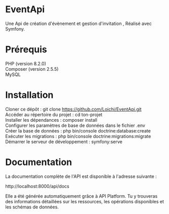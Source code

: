 # EventApi
Une Api de création d'évènement et gestion d'invitation , Réalisé avec Symfony.

# Prérequis
PHP (version 8.2.0)<br>
Composer (version 2.5.5)<br>
MySQL<br>

# Installation
Cloner ce dépôt : git clone https://github.com/Loichi/EventApi.git<br>
Accéder au répertoire du projet : cd ton-projet<br>
Installer les dépendances : composer install<br>
Configurer les paramètres de base de données dans le fichier .env<br>
Créer la base de données : php bin/console doctrine:database:create<br>
Exécuter les migrations : php bin/console doctrine:migrations:migrate<br>
Démarrer le serveur de développement : symfony:serve<br>


# Documentation
La documentation complète de l'API est disponible à l'adresse suivante :<br>

http://localhost:8000/api/docs<br>

Elle a été générée automatiquement grâce à API Platform. Tu y trouveras des informations détaillées sur les ressources, les opérations disponibles et les schémas de données.<br>
